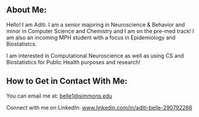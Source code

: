 ## About Me:


Hello! I am Aditi. I am a senior majoring in Neuroscience & Behavior and minor in Computer Science and Chemistry and I am on the pre-med track!
I am also an incoming MPH student with a focus in Epidemiology and Biostatistcs. 

I am interested in Computational Neuroscience as well as using CS and Biostatistics for Public Health purposes and research! 

## How to Get in Contact With Me: 

You can email me at: belle1@simmons.edu

Connect with me on LinkedIn: www.linkedin.com/in/aditi-belle-290792266
